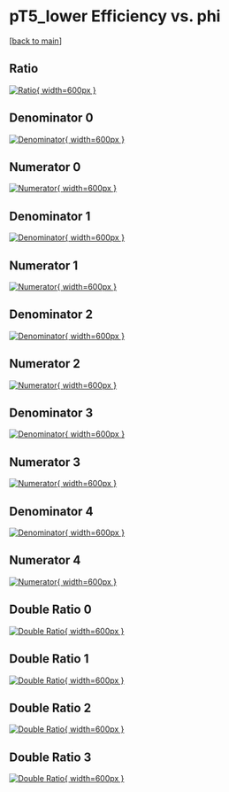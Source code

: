 # pT5_lower Efficiency vs. phi

[[back to main](./)]



## Ratio

[![Ratio](../mtv/var/pT5_lower_loweta_13_1_eff_phi.png){ width=600px }](../mtv/var/pT5_lower_loweta_13_1_eff_phi.pdf)

## Denominator 0

[![Denominator](../mtv/den/pT5_lower_loweta_13_1_eff_phi_den0.png){ width=600px }](../mtv/den/pT5_lower_loweta_13_1_eff_phi_den0.pdf)

## Numerator 0

[![Numerator](../mtv/num/pT5_lower_loweta_13_1_eff_phi_num0.png){ width=600px }](../mtv/num/pT5_lower_loweta_13_1_eff_phi_num0.pdf)

## Denominator 1

[![Denominator](../mtv/den/pT5_lower_loweta_13_1_eff_phi_den1.png){ width=600px }](../mtv/den/pT5_lower_loweta_13_1_eff_phi_den1.pdf)

## Numerator 1

[![Numerator](../mtv/num/pT5_lower_loweta_13_1_eff_phi_num1.png){ width=600px }](../mtv/num/pT5_lower_loweta_13_1_eff_phi_num1.pdf)

## Denominator 2

[![Denominator](../mtv/den/pT5_lower_loweta_13_1_eff_phi_den2.png){ width=600px }](../mtv/den/pT5_lower_loweta_13_1_eff_phi_den2.pdf)

## Numerator 2

[![Numerator](../mtv/num/pT5_lower_loweta_13_1_eff_phi_num2.png){ width=600px }](../mtv/num/pT5_lower_loweta_13_1_eff_phi_num2.pdf)

## Denominator 3

[![Denominator](../mtv/den/pT5_lower_loweta_13_1_eff_phi_den3.png){ width=600px }](../mtv/den/pT5_lower_loweta_13_1_eff_phi_den3.pdf)

## Numerator 3

[![Numerator](../mtv/num/pT5_lower_loweta_13_1_eff_phi_num3.png){ width=600px }](../mtv/num/pT5_lower_loweta_13_1_eff_phi_num3.pdf)

## Denominator 4

[![Denominator](../mtv/den/pT5_lower_loweta_13_1_eff_phi_den4.png){ width=600px }](../mtv/den/pT5_lower_loweta_13_1_eff_phi_den4.pdf)

## Numerator 4

[![Numerator](../mtv/num/pT5_lower_loweta_13_1_eff_phi_num4.png){ width=600px }](../mtv/num/pT5_lower_loweta_13_1_eff_phi_num4.pdf)

## Double Ratio 0

[![Double Ratio](../mtv/ratio/pT5_lower_loweta_13_1_eff_phi_ratio0.png){ width=600px }](../mtv/ratio/pT5_lower_loweta_13_1_eff_phi_ratio0.pdf)

## Double Ratio 1

[![Double Ratio](../mtv/ratio/pT5_lower_loweta_13_1_eff_phi_ratio1.png){ width=600px }](../mtv/ratio/pT5_lower_loweta_13_1_eff_phi_ratio1.pdf)

## Double Ratio 2

[![Double Ratio](../mtv/ratio/pT5_lower_loweta_13_1_eff_phi_ratio2.png){ width=600px }](../mtv/ratio/pT5_lower_loweta_13_1_eff_phi_ratio2.pdf)

## Double Ratio 3

[![Double Ratio](../mtv/ratio/pT5_lower_loweta_13_1_eff_phi_ratio3.png){ width=600px }](../mtv/ratio/pT5_lower_loweta_13_1_eff_phi_ratio3.pdf)


